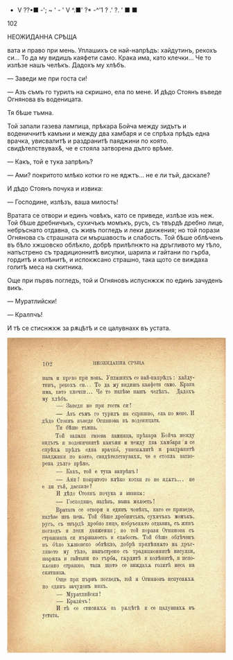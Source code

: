 ﻿* V ??•■	-'; ~ ' - ' V ^.■' ?* -^'1	? .' ?.	' ■ ■

102

НЕОЖИДАННА СРѢЩА

вата и право при мень. Уплашихъ се най-напрѣдъ: хайдутинъ, рекохъ си... То да му видишъ каяфети само. Крака има, като клечки... Че то излѣзе нашъ челѣкъ. Дадохъ му хлѣбъ.

— Заведи ме при госта си!

— Азъ съмъ го турилъ на скришно, ела по мене. И дѣдо Стоянъ въведе Огнянова въ воденицата.

Тя бѣше тъмна.

Той запали газева лампица, прѣкара Бойча между зидътъ и воденичнитѣ камъни и между два хамбаря и се спрѣха прѣдъ една врачка, увисвалитѣ и раздранитѣ паяджини по която. свидѣтелствувах&, че е стояла затворена дълго врѣме.

— Какъ, той е тука запрѣнъ?

— Ами? покритото млѣко котки го не яджтъ... не е ли тъй, даскале?

И дѣдо Стоянъ почука и извика:

— Господине, излѣзъ, ваша милость!

Вратата се отвори и единъ човѣкъ, като се приведе, излѣзе изъ неж. Той бѣше дребничъкъ, сухичъкъ момъкъ, русъ, съ твърдѣ дребно лице, небръснато отдавна, съ живъ погледъ и леки движения; но той порази Огнянова съ страшната си мършавость и слабость. Той бѣше облѣченъ въ бѣло хжшовско облѣкло, добрѣ прилѣпнжто на дръгливото му тѣло, напъстрено съ традиционнитѣ висулки, шарила и гайтани по гърба, гордитѣ и колѣнитѣ, и испокжсано страшно, така щото се виждаха голитѣ меса на скитника.

Още при първъ погледъ, той и Огняновъ испуснжхж по единъ зачуденъ викъ.

— Муратлийски!

— Кралпчъ!

И тѣ се стиснжхж за рѫцѣтѣ и се цалувнахк въ устата.

![original](../images/119.jpg)


